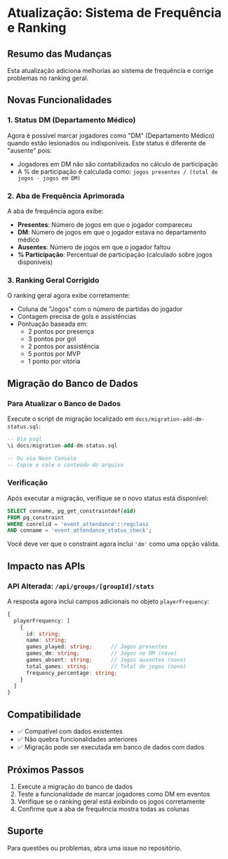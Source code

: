 # Atualização: Sistema de Frequência e Ranking

## Resumo das Mudanças

Esta atualização adiciona melhorias ao sistema de frequência e corrige problemas no ranking geral.

## Novas Funcionalidades

### 1. Status DM (Departamento Médico)

Agora é possível marcar jogadores como "DM" (Departamento Médico) quando estão lesionados ou indisponíveis. Este status é diferente de "ausente" pois:
- Jogadores em DM não são contabilizados no cálculo de participação
- A % de participação é calculada como: `jogos presentes / (total de jogos - jogos em DM)`

### 2. Aba de Frequência Aprimorada

A aba de frequência agora exibe:
- **Presentes**: Número de jogos em que o jogador compareceu
- **DM**: Número de jogos em que o jogador estava no departamento médico
- **Ausentes**: Número de jogos em que o jogador faltou
- **% Participação**: Percentual de participação (calculado sobre jogos disponíveis)

### 3. Ranking Geral Corrigido

O ranking geral agora exibe corretamente:
- Coluna de "Jogos" com o número de partidas do jogador
- Contagem precisa de gols e assistências
- Pontuação baseada em:
  - 2 pontos por presença
  - 3 pontos por gol
  - 2 pontos por assistência
  - 5 pontos por MVP
  - 1 ponto por vitória

## Migração do Banco de Dados

### Para Atualizar o Banco de Dados

Execute o script de migração localizado em `docs/migration-add-dm-status.sql`:

```sql
-- Via psql
\i docs/migration-add-dm-status.sql

-- Ou via Neon Console
-- Copie e cole o conteúdo do arquivo
```

### Verificação

Após executar a migração, verifique se o novo status está disponível:

```sql
SELECT conname, pg_get_constraintdef(oid) 
FROM pg_constraint 
WHERE conrelid = 'event_attendance'::regclass 
AND conname = 'event_attendance_status_check';
```

Você deve ver que o constraint agora inclui `'dm'` como uma opção válida.

## Impacto nas APIs

### API Alterada: `/api/groups/[groupId]/stats`

A resposta agora inclui campos adicionais no objeto `playerFrequency`:

```typescript
{
  playerFrequency: [
    {
      id: string;
      name: string;
      games_played: string;      // Jogos presentes
      games_dm: string;          // Jogos no DM (novo)
      games_absent: string;      // Jogos ausentes (novo)
      total_games: string;       // Total de jogos (novo)
      frequency_percentage: string;
    }
  ]
}
```

## Compatibilidade

- ✅ Compatível com dados existentes
- ✅ Não quebra funcionalidades anteriores
- ✅ Migração pode ser executada em banco de dados com dados

## Próximos Passos

1. Execute a migração do banco de dados
2. Teste a funcionalidade de marcar jogadores como DM em eventos
3. Verifique se o ranking geral está exibindo os jogos corretamente
4. Confirme que a aba de frequência mostra todas as colunas

## Suporte

Para questões ou problemas, abra uma issue no repositório.
